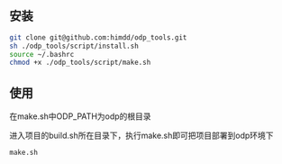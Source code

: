 ## 安装
```bash
git clone git@github.com:himdd/odp_tools.git
sh ./odp_tools/script/install.sh
source ~/.bashrc
chmod +x ./odp_tools/script/make.sh
```
## 使用
在make.sh中ODP_PATH为odp的根目录

进入项目的build.sh所在目录下，执行make.sh即可把项目部署到odp环境下
```bash
make.sh
```
